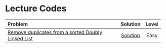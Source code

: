 # Lecture Codes

|  **Problem**  |  **Solution**  |  **Level**  |
|:--------------|:--------------:|:-----------:|
|  [Remove duplicates from a sorted Doubly Linked List](https://www.codingninjas.com/studio/problems/unique-sorted-list_2420283)  |  [Solution](https://github.com/kishanrajput23/Love-Babbar-CPP-DSA-Course/blob/main/Lectures/Lecture_48/Lecture_Codes/remove_duplicates_from_a_sorted_doubly_linked_list.cpp)  |  Easy  |
